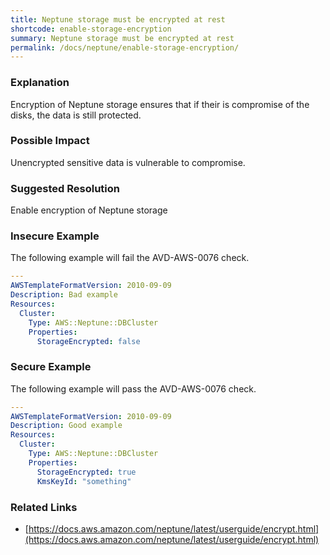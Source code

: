 ```yaml
---
title: Neptune storage must be encrypted at rest
shortcode: enable-storage-encryption
summary: Neptune storage must be encrypted at rest 
permalink: /docs/neptune/enable-storage-encryption/
---
```


### Explanation

Encryption of Neptune storage ensures that if their is compromise of the disks, the data is still protected.

### Possible Impact
Unencrypted sensitive data is vulnerable to compromise.

### Suggested Resolution
Enable encryption of Neptune storage


### Insecure Example

The following example will fail the AVD-AWS-0076 check.

```yaml
---
AWSTemplateFormatVersion: 2010-09-09
Description: Bad example
Resources:
  Cluster:
    Type: AWS::Neptune::DBCluster
    Properties:
      StorageEncrypted: false


```



### Secure Example

The following example will pass the AVD-AWS-0076 check.

```yaml
---
AWSTemplateFormatVersion: 2010-09-09
Description: Good example
Resources:
  Cluster:
    Type: AWS::Neptune::DBCluster
    Properties:
      StorageEncrypted: true
      KmsKeyId: "something"


```




### Related Links


- [https://docs.aws.amazon.com/neptune/latest/userguide/encrypt.html](https://docs.aws.amazon.com/neptune/latest/userguide/encrypt.html)


